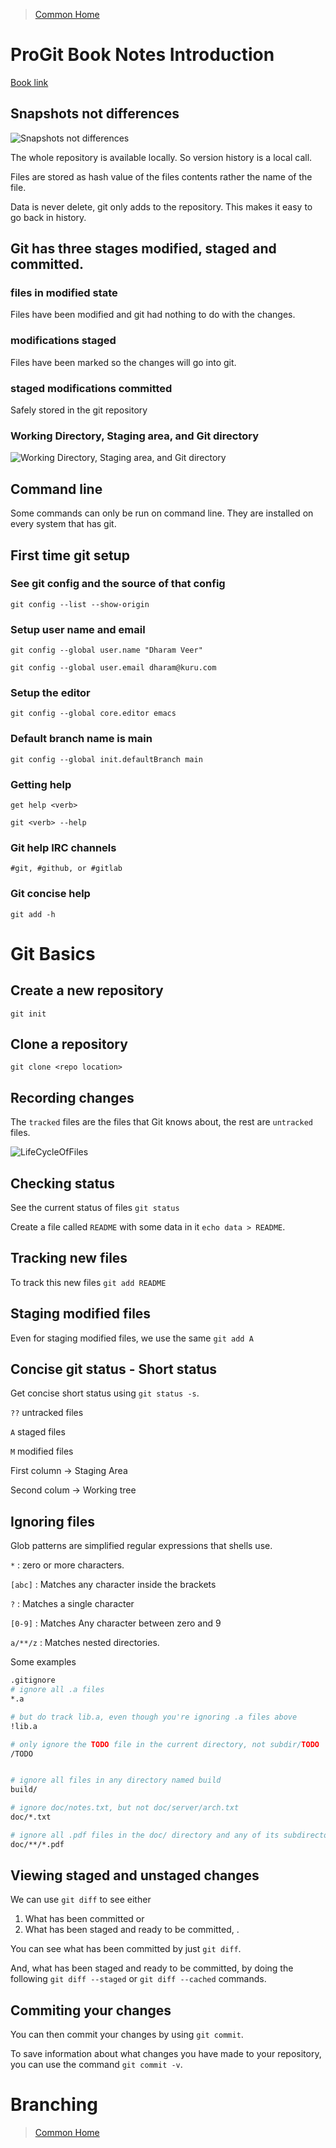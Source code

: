>[Common Home](../README.md)
 
# ProGit Book Notes Introduction

[Book link](https://play.google.com/books/reader?id=imP-LwAAAEAJ&pg)
 
## Snapshots not differences

![Snapshots not differences](../assets/diagrams/SnapshotsVsChangesToFiles.png)

The whole repository is available locally.
So version history is a local call.

Files are stored as hash value of the files contents rather the name of the file.

Data is never delete, git only adds to the repository.
This makes it easy to go back in history.

## Git has three stages modified, staged and committed.

### files in modified state
Files have been modified and git had nothing to do with the changes.

### modifications staged
Files have been marked so the changes will go into git.


### staged modifications committed
Safely stored in the git repository

### Working Directory, Staging area, and Git directory

![Working Directory, Staging area, and Git directory](../assets/diagrams/WorkingTreeStagingAreaGitDirectory.png)


## Command line 

Some commands can only be run on command line.
They are installed on every system that has git.

## First time git setup

### See git config and the source of that config

`git config --list --show-origin`


### Setup user name and email

`git config --global user.name "Dharam Veer"`

`git config --global user.email dharam@kuru.com`

### Setup the editor

`git config --global core.editor emacs`

### Default branch name is **main**

 `git config --global init.defaultBranch main`

### Getting help

`get help <verb>`

`git <verb> --help`

### Git help IRC channels

 `#git, #github, or #gitlab`

### Git concise help

`git add -h`

# Git Basics

## Create a new repository

`git init`

## Clone a repository

`git clone <repo location>`

## Recording changes

The `tracked` files are the files that Git knows about, the rest are `untracked` files.

![LifeCycleOfFiles](../assets/diagrams/LifeCycleOfFiles.png)

## Checking status

See the current status of files `git status`

Create a file called `README` with some data in it `echo data > README`.

## Tracking new files

To track this new files `git add README`

## Staging modified files

Even for staging modified files, we use the same `git add A`

## Concise git status - Short status

Get concise short status using `git status -s`.

`??` untracked files

`A` staged files

`M` modified files

First column -> Staging Area

Second colum -> Working tree

## Ignoring files

Glob patterns are simplified regular expressions that shells use.

`*`         : zero or more characters.

`[abc]`     : Matches any character inside the brackets

`?`         : Matches a single character

`[0-9]`     : Matches Any character between zero and 9

`a/**/z`    : Matches nested directories.

Some examples

```bash
.gitignore 
# ignore all .a files
*.a

# but do track lib.a, even though you're ignoring .a files above
!lib.a

# only ignore the TODO file in the current directory, not subdir/TODO
/TODO


# ignore all files in any directory named build
build/

# ignore doc/notes.txt, but not doc/server/arch.txt
doc/*.txt

# ignore all .pdf files in the doc/ directory and any of its subdirectories
doc/**/*.pdf

```

## Viewing staged and unstaged changes

We can use `git diff` to see either 
1. What has been committed or
2. What has been staged and ready to be committed, .

You can see what has been committed by just `git diff`.

And, what has been staged and ready to be committed, by doing the following `git diff --staged` or `git diff --cached` commands.

## Commiting your changes

You can then commit your changes by using `git commit`.

To save information about what changes you have made to your repository, you can use the command `git commit -v`.


# Branching


 
>[Common Home](../README.md)